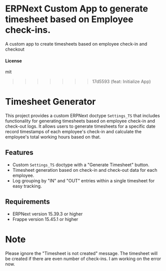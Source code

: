 ERPNext Custom App to generate timesheet based on Employee check-ins.
=======
A custom app to create timesheets based on employee check-in and checkout
#### License

mit
>>>>>>> 17d5593 (feat: Initialize App)


# Timesheet Generator

This project provides a custom ERPNext doctype `Settings_TS` that includes functionality for generating timesheets based on employee check-in and check-out logs. It allows users to generate timesheets for a specific date record timestamps of each employee's check-in and calculate the employee's total working hours based on that.

## Features
- Custom `Settings_TS` doctype with a "Generate Timesheet" button.
- Timesheet generation based on check-in and check-out data for each employee.
- Log grouping by "IN" and "OUT" entries within a single timesheet for easy tracking.

## Requirements
- ERPNext version 15.39.3 or higher
- Frappe version 15.45.1 or higher

# Note
Please ignore the "Timesheet is not created" message. The timesheet will be created if there are even number of check-ins. I am working on the error now.
